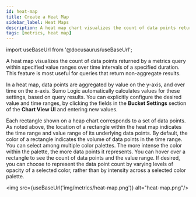 ```yaml
---
id: heat-map
title: Create a Heat Map
sidebar_label: Heat Maps
description: A heat map chart visualizes the count of data points returned by a metrics query within specified value ranges over time intervals of a specified duration.
tags: [metrics, heat map]
---
```


import useBaseUrl from '@docusaurus/useBaseUrl';

A heat map visualizes the count of data points returned by a metrics query within specified value ranges over time intervals of a specified duration. This feature is most useful for queries that return non-aggregate results.

In a heat map, data points are aggregated by value on the y-axis, and over time on the x-axis. Sumo Logic automatically calculates values for these settings, based on query results. You can explicitly configure the desired value and time ranges, by clicking the fields in the **Bucket Settings** section of the **Chart View UI** and entering new values.

Each rectangle shown on a heap chart corresponds to a set of data points. As noted above, the location of a rectangle within the heat map indicates the time range and value range of its underlying data points. By default, the color of a rectangle indicates the volume of data points in the time range. You can select among multiple color palettes. The more intense the color within the palette, the more data points it represents. You can hover over a rectangle to see the count of data points and the value range. If desired, you can choose to represent the data point count by varying levels of opacity of a selected color, rather than by intensity across a selected color palette.

<img src={useBaseUrl('img/metrics/heat-map.png')} alt="heat-map.png"/>
